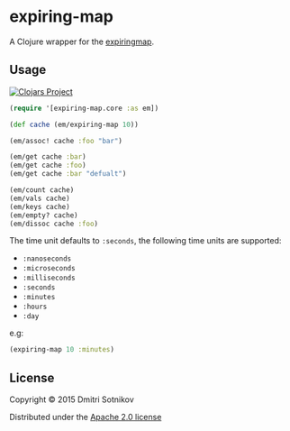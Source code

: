 # expiring-map
A Clojure wrapper for the [expiringmap](https://github.com/jhalterman/expiringmap).

## Usage

[![Clojars Project](http://clojars.org/expiring-map/latest-version.svg)](http://clojars.org/expiring-map)

```clojure
(require '[expiring-map.core :as em])

(def cache (em/expiring-map 10))

(em/assoc! cache :foo "bar")

(em/get cache :bar)
(em/get cache :foo)
(em/get cache :bar "defualt")

(em/count cache)
(em/vals cache)
(em/keys cache)
(em/empty? cache)
(em/dissoc cache :foo)
```

The time unit defaults to `:seconds`, the following time units are supported:

* `:nanoseconds`
* `:microseconds`
* `:milliseconds`
* `:seconds`
* `:minutes`
* `:hours`
* `:day`

e.g:

```clojure
(expiring-map 10 :minutes)
```

## License

Copyright © 2015 Dmitri Sotnikov

Distributed under the [Apache 2.0 license](https://www.apache.org/licenses/LICENSE-2.0.html)
